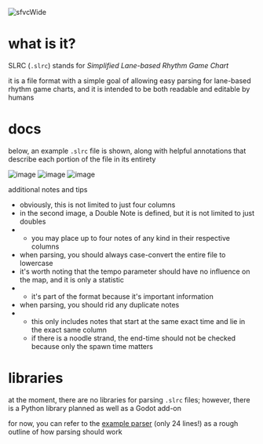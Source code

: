 ![sfvcWide](https://github.com/Gapva/SLRC/assets/90116898/b47cc84a-b7b2-4ac5-af00-f06573f553d4)

# what is it?

SLRC (`.slrc`) stands for *Simplified Lane-based Rhythm Game Chart*

it is a file format with a simple goal of allowing easy parsing for lane-based rhythm game charts, and it is intended to be both readable and editable by humans

# docs

below, an example `.slrc` file is shown, along with helpful annotations that describe each portion of the file in its entirety

![image](https://github.com/Gapva/SFVC/assets/90116898/fffb12e8-799b-4bf0-a867-262e301cb186)
![image](https://github.com/Gapva/SFVC/assets/90116898/a272c7aa-3a77-4102-b47e-a5d19f926e57)
![image](https://github.com/Gapva/SFVC/assets/90116898/ab4092de-30bf-4dab-bb9f-a487cf34d641)

additional notes and tips
- obviously, this is not limited to just four columns
- in the second image, a Double Note is defined, but it is not limited to just doubles
- - you may place up to four notes of any kind in their respective columns
- when parsing, you should always case-convert the entire file to lowercase
- it's worth noting that the tempo parameter should have no influence on the map, and it is only a statistic
- - it's part of the format because it's important information
- when parsing, you should rid any duplicate notes
- - this only includes notes that start at the same exact time and lie in the exact same column
  - if there is a noodle strand, the end-time should not be checked because only the spawn time matters

# libraries

at the moment, there are no libraries for parsing `.slrc` files; however, there is a Python library planned as well as a Godot add-on

for now, you can refer to the [example parser](/example/example.py) (only 24 lines!) as a rough outline of how parsing should work
